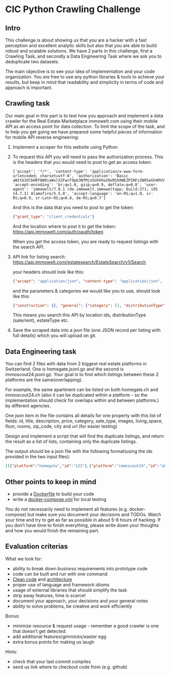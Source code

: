 # CIC Python Crawling Challenge

## Intro 

This challenge is about showing us that you are a hacker with a fast perception and excellent analytic skills but also that you are able to build robust and scalable solutions. 
We have 2 parts in this challenge, first a Crawling Task, and secondly a Data Engineering Task where we ask you to deduplicate two datasets.

The main objective is to see your idea of implementation and your code organization. You are free to use any python libraries & tools to achieve your results, but keep in mind that readability and simplicity in terms of code and approach is important.


## Crawling task
Our main goal in this part is to test how you approach and implement a data crawler for the Real Estate Marketplace immowelt.com using their mobile API as an access point for data collection. To limit the scope of the task, and to help you get going we have prepared some helpful pieces of information for mobile API reverse engineering:

1. Implement a scraper for this website using Python
2. To request this API you will need to pass the authorization process. This is the headers that you would need to post to get an access token:

   ```
   {'accept': '*/*', 'content-type': 'application/x-www-form-urlencoded; charset=utf-8', 'authorization': 'Basic aW1tb3dlbHRfbW9iaWxlX2FwcF9pb3NfMjo5UXVHa20xM1k0WEZPZHFzZW05eGh4RVVKejR2UWdEWA==', 'accept-encoding': 'br;q=1.0, gzip;q=0.9, deflate;q=0.8', 'user-agent': 'immowelt/7.8.1 (de.immowelt.immoweltapp; build:271; iOS 14.7.1) Alamofire/5.5.0', 'accept-language': 'en-RS;q=1.0, sr-RS;q=0.9, sr-Latn-RS;q=0.8, de-RS;q=0.7'}
   ```
   
   And this is the data that you need to post to get the token:
    ```json
    {"grant_type": "client_credentials"}
    ```
    And the location where to post it to get the token:
    https://api.immowelt.com/auth/oauth/token
    
    When you get the access token, you are ready to request listings with the search API.
3. API link for listing search: 
    https://api.immowelt.com/estatesearch/EstateSearch/v1/Search
    
    your headers should look like this:
    ```json
    {"accept": "application/json", "content-type": "application/json", "accept-language": "en-RS;q=1.0, sr-RS;q=0.9, sr-Latn-RS;q=0.8, de-RS;q=0.7", "accept-encoding": "br;q=1.0, gzip;q=0.9, deflate;q=0.8", "content-length": "224", "user-agent": "immowelt/7.8.1 (de.immowelt.immoweltapp; build:271; iOS 14.7.1) Alamofire/5.5.0", "authorization": "Bearer <access_token>", "Content-Type": "application/json"}
    ```
    and the parameters & categories we would like you to use, should look like this:
    ```json
    {"construction": {}, "general": {"category": [], "distributionType": "ZUR_MIETE", "equipment": [], "estateType": ["WOHNUNG", "LAND_FORSTWIRTSCHAFT", "WOHNGEMEINSCHAFT", "GARAGE_STELLPLATZ", "GASTRONOMIE_HOTEL", "HALLEN_INDUSTRIEFLAECHE", "HAUS", "BUERO_PRAXISFLAECHE", "GRUNDSTUECK", "SONSTIGES", "LADENFLAECHE", "WOHNEN_AUF_ZEIT", "GEWERBE_GRUNDSTUECK", "RENDITEOBJEKT"]}, "location": {"geo": {"locationId": [516424, 518004, 518044, 517940]}}, "offset": "0", "pagesize": "5000", "pricing": {}, "sort": "SortByCreateDate"}
    ```
    This means you search this API by location ids, distributionType (sale/rent), estateType etc. 
    
4. Save the scraped data into a json file (one JSON record per listing with full details) which you will upload on git.
 

## Data Engineering task

You can find 2 files with data from 2 biggest real estate platforms in Switzerland.
One is homegate.jsonl.gz and the second is immoscout24.jsonl.gz. Your goal is to find which listings between these 2 platforms are the same(overlapping). 

For example, the same apartment can be listed on both homegate.ch and immoscout24.ch (also it can be duplicated within a platform - so the implementation should check for overlaps within and between platforms.) by different agencies.

One json item in the file contains all details for one property with this list of fields:
id, title, description, price, category, sale_type, images, living_space, floor, rooms, zip_code, city and url (for easier testing)

Design and implement a script that will find the duplicate listings, and return the result as a list of lists, containing only the duplicate listings.

The output should be a json file with the following format(using the ids provided in the two input files):
```json
[[{"platform":"homegate","id":"123"},{"platform":"immoscout24","id":"abc"}],[{"platform":"homegate","id":"123"},{"platform":"immoscout24","id":"abc"},{"platform":"homegate","id":"456"}]]
```


 

## Other points to keep in mind

- provide a [Dockerfile](https://docs.docker.com/engine/reference/builder/) to build your code
- write a [docker-compose.yml](https://docs.docker.com/compose/) for local testing

You do not necessarily need to implement all features (e.g. docker-compose) but make sure you document your decisions and TODOs. Watch your time and try to get as far as possible in about 5-8 hours of hacking. If you don’t have time to finish everything, please write down your thoughts and how you would finish the remaining part.


## Evaluation criterias

What we look for:

- ability to break down *business* requirements into prototype code
- code can be built and run with one command
- [Clean code](https://www.amazon.com/Clean-Coder-Conduct-Professional-Programmers/dp/0137081073/) and [architecture](https://www.amazon.com/Clean-Architecture-Craftsmans-Software-Structure/dp/0134494164/)
- proper use of language and framework idioms
- usage of external libraries that should simplify the task
- strip away features, time is scarce!
- document your approach, your decisions and your general notes
- ability to solve problems, be creative and work efficiently

Bonus:
- minimize resource & request usage - remember a good crawler is one that doesn’t get detected.
- add additional features/gimmicks/easter egg
- extra bonus points for making us laugh

Hints:
- check that your last commit compiles
- send us link where to checkout code from (e.g. github)

